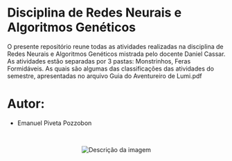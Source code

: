 # Disciplina de Redes Neurais e Algoritmos Genéticos

O presente repositório reune todas as atividades realizadas na disciplina de Redes Neurais e Algoritmos Genéticos mistrada pelo docente Daniel Cassar. As atividades estão separadas por 3 pastas: Monstrinhos, Feras Formidáveis. As quais são algumas das classificações das atividades do semestre, apresentadas no arquivo Guia do Aventureiro de Lumi.pdf

# Autor: 
- Emanuel Piveta Pozzobon


<br>
 
  
 
<p align="center">
<img src="https://github.com/JVictor1604/Otimiza-o_do_Espalhamento_Rayleight_PCD/assets/171518829/fe1b443f-1c9e-42f2-88e8-85e1b4400fd0" alt="Descrição da imagem">
</p>
